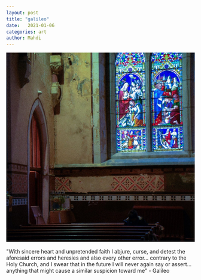 ```yaml
---
layout: post
title: "galileo"
date:   2021-01-06
categories: art
author: Mahdi
---
```


![galileo](/img/arts/galileo.jpg)

<span class='image-details'>
"With sincere heart and unpretended faith I abjure, curse, and detest the aforesaid errors and heresies and also every other error... contrary to the Holy Church, and I swear that in the future I will never again say or assert... anything that might cause a similar suspicion toward me" - Galileo
</span>



